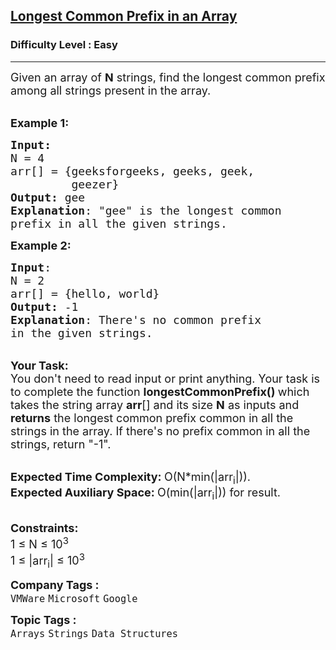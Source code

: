 <h2><a href="https://www.geeksforgeeks.org/problems/longest-common-prefix-in-an-array5129/1">Longest Common Prefix in an Array</a></h2><h3>Difficulty Level : Easy</h3><hr><div class="problems_problem_content__Xm_eO"><p><span style="font-size: 18px;">Given an array of <strong>N</strong> strings, find the longest common prefix among all strings present in the array.</span></p>
<p><br><span style="font-size: 18px;"><strong>Example 1:</strong></span></p>
<pre><span style="font-size: 18px;"><strong>Input:</strong>
N = 4
arr[] = {geeksforgeeks, geeks, geek,
&nbsp;        geezer}
<strong>Output:</strong> gee
<strong>Explanation</strong>: "gee" is the longest common
prefix in all the given strings.</span>
</pre>
<p><span style="font-size: 18px;"><strong>Example 2:</strong></span></p>
<pre><span style="font-size: 18px;"><strong>Input</strong>: 
N = 2
arr[] = {hello, world}
<strong>Output:</strong> -1
<strong>Explanation</strong>: There's no common prefix
in the given strings.</span>
</pre>
<p><br><span style="font-size: 18px;"><strong>Your Task:</strong><br>You don't need to read input or print anything. Your task is to complete the function&nbsp;<strong>longestCommonPrefix()&nbsp;</strong>which takes the string array <strong>arr</strong>[] and its size <strong>N</strong> as inputs and <strong>returns</strong> the longest common prefix common in all the strings in the array. If there's no prefix common in all the strings, return "-1".</span></p>
<p><br><span style="font-size: 18px;"><strong>Expected Time Complexity:&nbsp;</strong>O(N*min(|arr<sub>i</sub>|)).<br><strong>Expected Auxiliary Space:&nbsp;</strong>O(min(|arr<sub>i</sub>|)) for result.</span></p>
<p><br><span style="font-size: 18px;"><strong>Constraints:</strong><br>1 ≤ N ≤ 10<sup>3</sup><br>1 ≤ |arr<sub>i</sub>| ≤ 10<sup>3</sup></span></p></div><p><span style=font-size:18px><strong>Company Tags : </strong><br><code>VMWare</code>&nbsp;<code>Microsoft</code>&nbsp;<code>Google</code>&nbsp;<br><p><span style=font-size:18px><strong>Topic Tags : </strong><br><code>Arrays</code>&nbsp;<code>Strings</code>&nbsp;<code>Data Structures</code>&nbsp;
